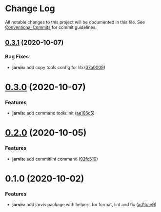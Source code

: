 # Change Log

All notable changes to this project will be documented in this file.
See [Conventional Commits](https://conventionalcommits.org) for commit guidelines.

## [0.3.1](https://github.com/releaseband/node-tools/compare/@releaseband/jarvis@0.3.0...@releaseband/jarvis@0.3.1) (2020-10-07)

### Bug Fixes

- **jarvis:** add copy tools config for lib ([37a0009](https://github.com/releaseband/node-tools/commit/37a000968200f42f67d294931748666124adff30))

# [0.3.0](https://github.com/releaseband/node-tools/compare/@releaseband/jarvis@0.2.0...@releaseband/jarvis@0.3.0) (2020-10-07)

### Features

- **jarvis:** add command tools:init ([ae165c5](https://github.com/releaseband/node-tools/commit/ae165c5b1e86c3ff4a6d2518cba5d34becc72d13))

# [0.2.0](https://github.com/releaseband/node-tools/compare/@releaseband/jarvis@0.1.0...@releaseband/jarvis@0.2.0) (2020-10-05)

### Features

- **jarvis:** add commitlint command ([92fc510](https://github.com/releaseband/node-tools/commit/92fc510543cfd847edfefbd5c6373956cdbd7d26))

# 0.1.0 (2020-10-02)

### Features

- **jarvis:** add jarvis package with helpers for format, lint and fix ([ad1bae9](https://github.com/releaseband/node-tools/commit/ad1bae9df90048eb44260145351c3a6eaf065b2d))
